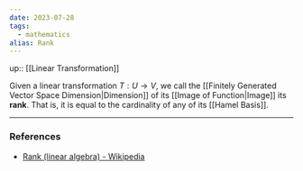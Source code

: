 ```yaml
---
date: 2023-07-28
tags:
  - mathematics
alias: Rank
---
```

up:: [[Linear Transformation]]

Given a linear transformation $T: U \to V$, we call the [[Finitely Generated Vector Space Dimension|Dimension]] of its [[Image of Function|Image]] its **rank**. That is, it is equal to the cardinality of any of its [[Hamel Basis]].

---
### References
- [Rank (linear algebra) - Wikipedia](https://en.wikipedia.org/wiki/Rank_(linear_algebra))